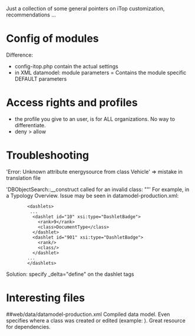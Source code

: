 Just a collection of some general pointers on iTop customization, recommendations ...

# Config of modules
Difference:
* config-itop.php contain the actual settings
* in XML datamodel: module parameters = Contains the module specific DEFAULT parameters

# Access rights and profiles
* the profile you give to an user, is for ALL organizations. No way to differentiate.
* deny > allow

# Troubleshooting
'Error: Unknown attribute energysource from class Vehicle'
=> mistake in translation file

'DBObjectSearch::__construct called for an invalid class: ""'
For example, in a Typology Overview. Issue may be seen in datamodel-production.xml:

            <dashlets>
             ...
              <dashlet id="10" xsi:type="DashletBadge">
                <rank>9</rank>
                <class>DocumentType</class>
              </dashlet>
              <dashlet id="901" xsi:type="DashletBadge">
                <rank/>
                <class/>
              </dashlet>
            ...
            </dashlets>

Solution: specify _delta="define" on the dashlet tags


# Interesting files
##web/data/datamodel-production.xml 
Compiled data model. Even specifies where a class was created or edited (example: <class id="IOSVersion" _created_in="itop-config-mgmt" _altered_in="itop-config-mgmt"> ). Great resource for dependencies.
  
  
